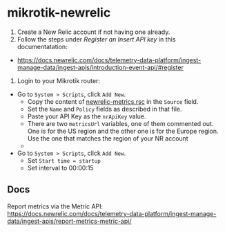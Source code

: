 # mikrotik-newrelic

1. Create a New Relic account if not having one already.
1. Follow the steps under _Register an Insert API key_ in this documentatation:
  - https://docs.newrelic.com/docs/telemetry-data-platform/ingest-manage-data/ingest-apis/introduction-event-api/#register
1. Login to your Mikrotik router:
  - Go to `System > Scripts`, click `Add New`.
    - Copy the content of [newrelic-metrics.rsc](src/newrelic-metrics.rsc) in the `Source` field.
    - Set the `Name` and `Policy` fields as described in that file.
    - Paste your API Key as the `nrApiKey` value.
    - There are two `metricsUrl` variables, one of them commented out. One is for the US region
      and the other one is for the Europe region. Use the one that matches the region of your
      NR account
    -
  - Go to `System > Scripts`, click `Add New`.
    - Set `Start time = startup`
    - Set interval to 00:00:15


## Docs

Report metrics via the Metric API: https://docs.newrelic.com/docs/telemetry-data-platform/ingest-manage-data/ingest-apis/report-metrics-metric-api/
